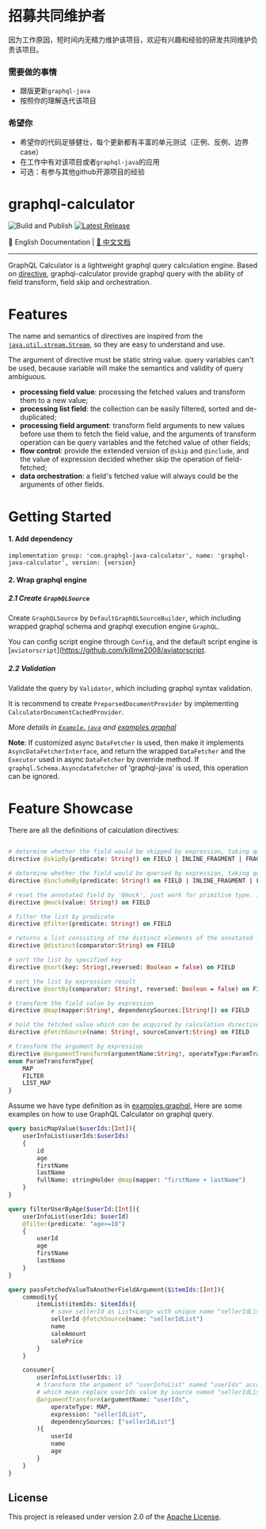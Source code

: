 # 招募共同维护者
因为工作原因，短时间内无精力维护该项目，欢迎有兴趣和经验的研发共同维护负责该项目。

### 需要做的事情
- 跟版更新`graphql-java`
- 按照你的理解迭代该项目

### 希望你
- 希望你的代码足够健壮，每个更新都有丰富的单元测试（正例、反例、边界case）
- 在工作中有对该项目或者`graphql-java`的应用
- 可选：有参与其他github开源项目的经验


# graphql-calculator

![Build and Publish](https://github.com/dugenkui03/graphql-java-calculator/workflows/Build%20and%20Publish/badge.svg)
[![Latest Release](https://maven-badges.herokuapp.com/maven-central/com.graphql-java-calculator/graphql-java-calculator/badge.svg)](https://maven-badges.herokuapp.com/maven-central/com.graphql-java-calculator/graphql-java-calculator)

📖 English Documentation | [📖 中文文档](README_ZH.md) 

----------------------------------------

GraphQL Calculator is a lightweight graphql query calculation engine. 
Based on [directive](https://spec.graphql.org/draft/#sec-Language.Directives), graphql-calculator provide graphql query with the ability of field transform, field skip and orchestration.

# Features

The name and semantics of directives are inspired from the [`java.util.stream.Stream`](https://docs.oracle.com/javase/8/docs/api/java/util/stream/Stream.html), so they are easy to understand and use. 

The argument of directive must be static string value. query variables can't be used, because variable will make the semantics and validity of query ambiguous.

- **processing field value**: processing the fetched values and transform them to a new value; 
- **processing list field**: the collection can be easily filtered, sorted and de-duplicated;
- **processing field argument**: transform field arguments to new values before use them to fetch the field value, and the arguments of transform operation can be query variables and the fetched value of other fields;
- **flow control**: provide the extended version of `@skip` and `@include`, and the value of expression decided whether skip the operation of field-fetched;
- **data orchestration**: a field's fetched value will always could be the arguments of other fields.

# Getting Started

#### 1. Add dependency

```
implementation group: 'com.graphql-java-calculator', name: 'graphql-java-calculator', version: {version}
```

#### 2. Wrap graphql engine

##### 2.1 Create `GraphQLSource`

Create `GraphQLSource` by `DefaultGraphQLSourceBuilder`, which including wrapped graphql schema and graphql execution engine `GraphQL`.

You can config script engine through `Config`, and the default script engine is [`aviatorscript`](https://github.com/killme2008/aviatorscript.

##### 2.2 Validation

Validate the query by `Validator`, which including graphql syntax validation.

It is recommend to create `PreparsedDocumentProvider` by implementing `CalculatorDocumentCachedProvider`.

*More details in [`Example.java`](/src/test/java/calculator/example/Example.java) and [examples.graphql](/src/test/resources/examples.graphql)*

**Note**: If customized async `DataFetcher` is used, then make it implements `AsyncDataFetcherInterface`, 
and return the wrapped `DataFetcher` and the `Executor` used in async `DataFetcher` by override method.
If `graphql.Schema.Asyncdatafetcher` of 'graphql-java' is used, this operation can be ignored.

# Feature Showcase

There are all the definitions of calculation directives:
```graphql

# determine whether the field would be skipped by expression, taking query variable as script arguments
directive @skipBy(predicate: String!) on FIELD | INLINE_FRAGMENT | FRAGMENT_SPREAD

# determine whether the field would be queried by expression, taking query variable as script arguments.
directive @includeBy(predicate: String!) on FIELD | INLINE_FRAGMENT | FRAGMENT_SPREAD

# reset the annotated field by '@mock', just work for primitive type. it's easily replaced by '@map(expression)'
directive @mock(value: String!) on FIELD

# filter the list by predicate
directive @filter(predicate: String!) on FIELD

# returns a list consisting of the distinct elements of the annotated list
directive @distinct(comparator:String) on FIELD

# sort the list by specified key
directive @sort(key: String!,reversed: Boolean = false) on FIELD

# sort the list by expression result
directive @sortBy(comparator: String!, reversed: Boolean = false) on FIELD

# transform the field value by expression
directive @map(mapper:String!, dependencySources:[String!]) on FIELD

# hold the fetched value which can be acquired by calculation directives, the name is unique in query.
directive @fetchSource(name: String!, sourceConvert:String) on FIELD

# transform the argument by expression
directive @argumentTransform(argumentName:String!, operateType:ParamTransformType, expression:String, dependencySources:[String!]) repeatable on FIELD
enum ParamTransformType{
    MAP
    FILTER
    LIST_MAP
}
```


Assume we have type definition as in [examples.graphql](/src/test/resources/schema.graphql), 
Here are some examples on how to use GraphQL Calculator on graphql query.

```graphql
query basicMapValue($userIds:[Int]){
    userInfoList(userIds:$userIds)
    {
        id
        age
        firstName
        lastName
        fullName: stringHolder @map(mapper: "firstName + lastName")
    }
}

query filterUserByAge($userId:[Int]){
    userInfoList(userIds: $userId)
    @filter(predicate: "age>=18")
    {
        userId
        age
        firstName
        lastName
    }
}

query passFetchedValueToAnotherFieldArgument($itemIds:[Int]){
    commodity{
        itemList(itemIds: $itemIds){
            # save sellerId as List<Long> with unique name "sellerIdList"
            sellerId @fetchSource(name: "sellerIdList")
            name
            saleAmount
            salePrice
        }
    }

    consumer{
        userInfoList(userIds: 1)
        # transform the argument of "userInfoList" named "userIds" according to expression "sellerIdList" and expression argument, 
        # which mean replace userIds value by source named "sellerIdList"
        @argumentTransform(argumentName: "userIds", 
            operateType: MAP, 
            expression: "sellerIdList", 
            dependencySources: ["sellerIdList"]
        ){
            userId
            name
            age
        }
    }
}
```

## License

This project is released under version 2.0 of the [Apache License](https://www.apache.org/licenses/LICENSE-2.0).
